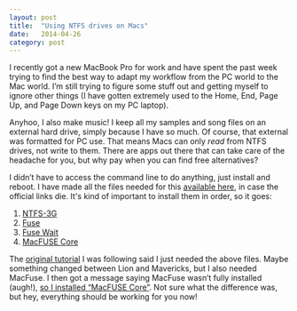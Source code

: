 ```yaml
---
layout: post
title:  "Using NTFS drives on Macs"
date:   2014-04-26
category: post
---
```


I recently got a new MacBook Pro for work and have spent the past week trying to find the best way to adapt my workflow from the PC world to the Mac world. I&rsquo;m still trying to figure some stuff out and getting myself to ignore other things (I have gotten extremely used to the Home, End, Page Up, and Page Down keys on my PC laptop).

Anyhoo, I also make music! I keep all my samples and song files on an external hard drive, simply because I have so much. Of course, that external was formatted for PC use. That means Macs can only *read* from NTFS drives, not write to them. There are apps out there that can take care of the headache for you, but why pay when you can find free alternatives?

I didn&rsquo;t have to access the command line to do anything, just install and reboot. I have made all the files needed for this [available here](https://app.box.com/s/7kdsn3kvryhbh1yixnu6), in case the official links die. It's kind of important to install them in order, so it goes:

<p>
	<ol>
		<li><a href="http://www.macupdate.com/app/mac/24481/ntfs-3g">NTFS-3G</a></li>
		<li><a href="http://osxfuse.github.io">Fuse</a></li>
		<li><a href="mac.softpedia.com/get/Utilities/Fuse-Wait.shtml">Fuse Wait</a></li>
		<li><a href="http://www.tuxera.com/mac/macfuse-core-10.5-2.1.9.dmg">MacFUSE Core</a></li>
	</ol>
</p>

The [original tutorial](http://www.macbreaker.com/2012/02/enable-write-for-ntfs-hard-drives-on.html#comment-925777564) I was following said I just needed the above files. Maybe something changed between Lion and Mavericks, but I also needed MacFuse. I then got a message saying MacFuse wasn&rsquo;t fully installed (augh!), [so I installed &ldquo;MacFUSE Core&rdquo;](http://stackoverflow.com/questions/11326969/macfuse-does-not-appear-to-be-installed). Not sure what the difference was, but hey, everything should be working for you now!